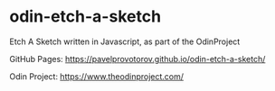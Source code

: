 # odin-etch-a-sketch

Etch A Sketch written in Javascript, as part of the OdinProject

GitHub Pages: https://pavelprovotorov.github.io/odin-etch-a-sketch/

Odin Project: https://www.theodinproject.com/
